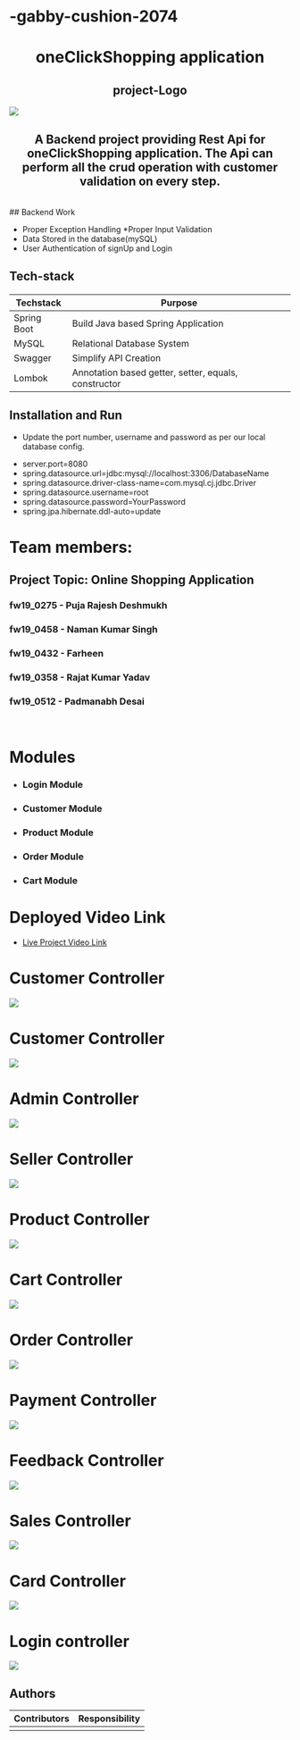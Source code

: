 # -gabby-cushion-2074

<h1 align="center">oneClickShopping application</h1>

<h2 align="center">project-Logo</h2>

<img src="./img/projectLogo.PNG" />


<h2 align="center">A Backend project providing Rest Api for oneClickShopping application. The Api can perform all the crud operation with customer validation on every step.</h2>


<br>
## Backend Work

 * Proper Exception Handling
 *Proper Input Validation
 * Data Stored in the database(mySQL)
 * User Authentication of signUp and Login

<h2 align="left">Tech-stack</h2>
<h4 align="left">

| Techstack|Purpose |
| ------|------ |
| Spring Boot | Build Java based Spring Application |
| MySQL |Relational Database System |
| Swagger|Simplify API Creation |
| Lombok|Annotation based getter, setter, equals, constructor |

## Installation and Run
* Update the port number, username and password as per our local database config.

-  server.port=8080
- spring.datasource.url=jdbc:mysql://localhost:3306/DatabaseName
- spring.datasource.driver-class-name=com.mysql.cj.jdbc.Driver
- spring.datasource.username=root
- spring.datasource.password=YourPassword
- spring.jpa.hibernate.ddl-auto=update



<h1>Team members:</h1>

 <h2>Project Topic: Online Shopping Application</h2>

<h3>fw19_0275 - Puja Rajesh Deshmukh</h3>
<h3>fw19_0458 - Naman Kumar Singh</h3>
<h3>fw19_0432 - Farheen</h3>
<h3>fw19_0358 - Rajat Kumar Yadav</h3>
<h3>fw19_0512 - Padmanabh Desai</h3>

<br>

<h1>Modules</h1>
<ul>
<li><h3>Login Module</h3></li>
  <li><h3>Customer Module</h3></li>
  <li><h3>Product Module</h3></li>
  <li><h3>Order Module</h3></li>
  <li><h3>Cart Module</h3></li>
</ul>



<h1>Deployed Video Link</h1>
<ul><li><a target="_blank" href="">Live Project Video Link</a></li></ul>

# Customer Controller

<img src="./img/oneclickshoping.png" />

# Customer Controller

<img src="./img/customer.PNG" />

# Admin Controller

<img src="./img/admin.PNG" />

# Seller Controller

<img src="./img/seller.PNG" />

# Product Controller

<img src="./img/product.PNG" />

# Cart Controller

<img src="./img/cart.PNG" />

# Order Controller

<img src="./img/order.PNG" />

# Payment Controller

<img src="./img/payment.PNG" />

# Feedback Controller

<img src="./controllers/feedback.PNG" />

# Sales Controller

<img src="./img/sales.PNG" />

# Card Controller

<img src="./img/card.PNG" />

# Login controller

<img src="./img/login.PNG" />
  
  ## Authors

| Contributors|Responsibility |
| ------|------ |
|   | [](https://github.com/Farheen-cell/-gabby-cushion-2074) |

  
 








